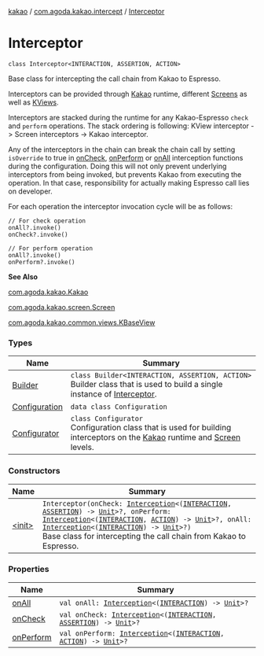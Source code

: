 [kakao](../../index.md) / [com.agoda.kakao.intercept](../index.md) / [Interceptor](./index.md)

# Interceptor

`class Interceptor<INTERACTION, ASSERTION, ACTION>`

Base class for intercepting the call chain from Kakao to Espresso.

Interceptors can be provided through [Kakao](../../com.agoda.kakao/-kakao/index.md) runtime,
different [Screens](../../com.agoda.kakao.screen/-screen/index.md) as well as [KViews](../../com.agoda.kakao.common.views/-k-base-view/index.md).

Interceptors are stacked during the runtime for any Kakao-Espresso `check` and `perform` operations.
The stack ordering is following: KView interceptor -&gt; Screen interceptors -&gt; Kakao interceptor.

Any of the interceptors in the chain can break the chain call by setting `isOverride` to true
in [onCheck](-builder/on-check.md), [onPerform](-builder/on-perform.md) or [onAll](-builder/on-all.md) interception
functions during the configuration. Doing this will not only prevent underlying
interceptors from being invoked, but prevents Kakao from executing the operation. In that case,
responsibility for actually making Espresso call lies on developer.

For each operation the interceptor invocation cycle will be as follows:

```
// For check operation
onAll?.invoke()
onCheck?.invoke()

// For perform operation
onAll?.invoke()
onPerform?.invoke()
```

**See Also**

[com.agoda.kakao.Kakao](../../com.agoda.kakao/-kakao/index.md)

[com.agoda.kakao.screen.Screen](../../com.agoda.kakao.screen/-screen/index.md)

[com.agoda.kakao.common.views.KBaseView](../../com.agoda.kakao.common.views/-k-base-view/index.md)

### Types

| Name | Summary |
|---|---|
| [Builder](-builder/index.md) | `class Builder<INTERACTION, ASSERTION, ACTION>`<br>Builder class that is used to build a single instance of [Interceptor](./index.md). |
| [Configuration](-configuration/index.md) | `data class Configuration` |
| [Configurator](-configurator/index.md) | `class Configurator`<br>Configuration class that is used for building interceptors on the [Kakao](../../com.agoda.kakao/-kakao/index.md) runtime and [Screen](../../com.agoda.kakao.screen/-screen/index.md) levels. |

### Constructors

| Name | Summary |
|---|---|
| [&lt;init&gt;](-init-.md) | `Interceptor(onCheck: `[`Interception`](../-interception/index.md)`<(`[`INTERACTION`](index.md#INTERACTION)`, `[`ASSERTION`](index.md#ASSERTION)`) -> `[`Unit`](https://kotlinlang.org/api/latest/jvm/stdlib/kotlin/-unit/index.html)`>?, onPerform: `[`Interception`](../-interception/index.md)`<(`[`INTERACTION`](index.md#INTERACTION)`, `[`ACTION`](index.md#ACTION)`) -> `[`Unit`](https://kotlinlang.org/api/latest/jvm/stdlib/kotlin/-unit/index.html)`>?, onAll: `[`Interception`](../-interception/index.md)`<(`[`INTERACTION`](index.md#INTERACTION)`) -> `[`Unit`](https://kotlinlang.org/api/latest/jvm/stdlib/kotlin/-unit/index.html)`>?)`<br>Base class for intercepting the call chain from Kakao to Espresso. |

### Properties

| Name | Summary |
|---|---|
| [onAll](on-all.md) | `val onAll: `[`Interception`](../-interception/index.md)`<(`[`INTERACTION`](index.md#INTERACTION)`) -> `[`Unit`](https://kotlinlang.org/api/latest/jvm/stdlib/kotlin/-unit/index.html)`>?` |
| [onCheck](on-check.md) | `val onCheck: `[`Interception`](../-interception/index.md)`<(`[`INTERACTION`](index.md#INTERACTION)`, `[`ASSERTION`](index.md#ASSERTION)`) -> `[`Unit`](https://kotlinlang.org/api/latest/jvm/stdlib/kotlin/-unit/index.html)`>?` |
| [onPerform](on-perform.md) | `val onPerform: `[`Interception`](../-interception/index.md)`<(`[`INTERACTION`](index.md#INTERACTION)`, `[`ACTION`](index.md#ACTION)`) -> `[`Unit`](https://kotlinlang.org/api/latest/jvm/stdlib/kotlin/-unit/index.html)`>?` |
